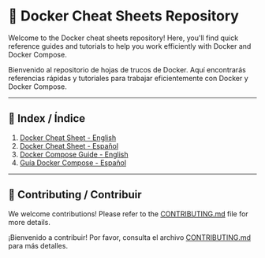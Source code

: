 # 🐳 Docker Cheat Sheets Repository

Welcome to the Docker cheat sheets repository! Here, you'll find quick reference guides and tutorials to help you work efficiently with Docker and Docker Compose.

Bienvenido al repositorio de hojas de trucos de Docker. Aquí encontrarás referencias rápidas y tutoriales para trabajar eficientemente con Docker y Docker Compose.

---

## 📖 **Index / Índice**

1. [Docker Cheat Sheet - English](./Docker/Docker_Cheat_Sheet_EN.md)
2. [Docker Cheat Sheet - Español](./Docker/Docker_Cheat_Sheet_ES.md)
3. [Docker Compose Guide - English](./DockerCompose/Docker_Compose_Guide_EN.md)
4. [Guía Docker Compose - Español](./DockerCompose/Docker_Compose_Guide_ES.md)

---

## 🤝 **Contributing / Contribuir**

We welcome contributions! Please refer to the [CONTRIBUTING.md](./CONTRIBUTING.md) file for more details.

¡Bienvenido a contribuir! Por favor, consulta el archivo [CONTRIBUTING.md](./CONTRIBUTING.md) para más detalles.
